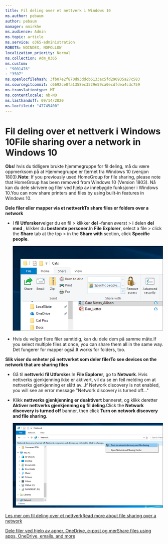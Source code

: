 ```yaml
---
title: Fil deling over et nettverk i Windows 10
ms.author: pebaum
author: pebaum
manager: mnirkhe
ms.audience: Admin
ms.topic: article
ms.service: o365-administration
ROBOTS: NOINDEX, NOFOLLOW
localization_priority: Normal
ms.collection: Adm_O365
ms.custom:
- "9001476"
- "3507"
ms.openlocfilehash: 3fb07e2f870d93ddcb6133ac5fd290935a27c583
ms.sourcegitcommit: c6692ce0fa1358ec3529e59ca0ecdfdea4cdc759
ms.translationtype: MT
ms.contentlocale: nb-NO
ms.lasthandoff: 09/14/2020
ms.locfileid: "47745400"
---
```

# <a name="file-sharing-over-a-network-in-windows-10"></a><span data-ttu-id="81c54-102">Fil deling over et nettverk i Windows 10</span><span class="sxs-lookup"><span data-stu-id="81c54-102">File sharing over a network in Windows 10</span></span>

<span data-ttu-id="81c54-103">**Obs**! hvis du tidligere brukte hjemmegruppe for fil deling, må du være oppmerksom på at Hjemmegruppe er fjernet fra Windows 10 (versjon 1803).</span><span class="sxs-lookup"><span data-stu-id="81c54-103">**Note**: If you previously used HomeGroup for file sharing, please note that HomeGroup has been removed from Windows 10 (Version 1803).</span></span> <span data-ttu-id="81c54-104">Nå kan du dele skrivere og filer ved hjelp av innebygde funksjoner i Windows 10.</span><span class="sxs-lookup"><span data-stu-id="81c54-104">You can now share printers and files by using built-in features in Windows 10.</span></span>

<span data-ttu-id="81c54-105">**Dele filer eller mapper via et nettverk**</span><span class="sxs-lookup"><span data-stu-id="81c54-105">**To share files or folders over a network**</span></span>

- <span data-ttu-id="81c54-106">I **fil Utforsker**velger du en fil > klikker **del** -fanen øverst > i delen **del med** , klikker du **bestemte personer**.</span><span class="sxs-lookup"><span data-stu-id="81c54-106">In **File Explorer**, select a file > click the **Share** tab at the top > in the **Share with** section, click **Specific people**.</span></span>

    ![Dele en fil med bestemte personer.](media/share-with-specific-people.png)
          
- <span data-ttu-id="81c54-108">Hvis du velger flere filer samtidig, kan du dele dem på samme måte.</span><span class="sxs-lookup"><span data-stu-id="81c54-108">If you select multiple files at once, you can share them all in the same way.</span></span> <span data-ttu-id="81c54-109">Det fungerer for mapper også.</span><span class="sxs-lookup"><span data-stu-id="81c54-109">It works for folders, too.</span></span>

<span data-ttu-id="81c54-110">**Slik viser du enheter på nettverket som deler filer**</span><span class="sxs-lookup"><span data-stu-id="81c54-110">**To see devices on the network that are sharing files**</span></span>

- <span data-ttu-id="81c54-111">Gå til **nettverk**i **fil Utforsker**.</span><span class="sxs-lookup"><span data-stu-id="81c54-111">In **File Explorer**, go to **Network**.</span></span> <span data-ttu-id="81c54-112">Hvis nettverks gjenkjenning ikke er aktivert, vil du se en feil melding om at nettverks gjenkjenning er slått av...</span><span class="sxs-lookup"><span data-stu-id="81c54-112">If Network discovery is not enabled, you will see an error message "Network discovery is turned off..."</span></span>

- <span data-ttu-id="81c54-113">Klikk **nettverks gjenkjenning er deaktivert** banneret, og klikk deretter **Aktiver nettverks gjenkjenning og fil deling**.</span><span class="sxs-lookup"><span data-stu-id="81c54-113">Click the **Network discovery is turned off** banner, then click **Turn on network discovery and file sharing**.</span></span>

    ![Slå på nettverks gjenkjenning og fil deling.](media/turn-on-network-discovery.png)

[<span data-ttu-id="81c54-115">Les mer om fil deling over et nettverk</span><span class="sxs-lookup"><span data-stu-id="81c54-115">Read more about file sharing over a network</span></span>](https://support.microsoft.com/help/4092694/windows-10-file-sharing-over-a-network)

[<span data-ttu-id="81c54-116">Dele filer ved hjelp av apper, OneDrive, e-post og mer</span><span class="sxs-lookup"><span data-stu-id="81c54-116">Share files using apps, OneDrive, emails, and more</span></span>](https://support.microsoft.com/help/4027674/windows-10-share-files-in-file-explorer)

